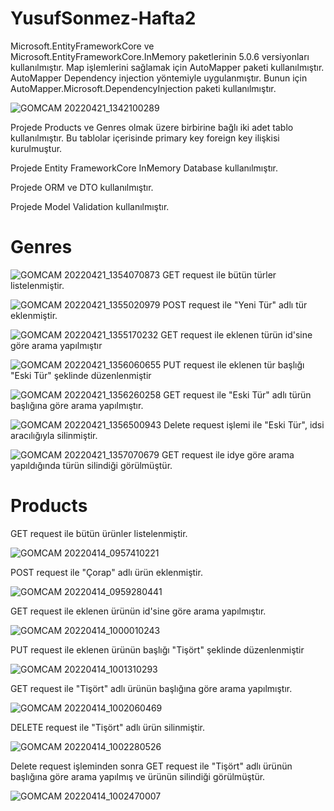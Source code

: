 # YusufSonmez-Hafta2

Microsoft.EntityFrameworkCore ve Microsoft.EntityFrameworkCore.InMemory paketlerinin 5.0.6 versiyonları kullanılmıştır.
Map işlemlerini sağlamak için AutoMapper paketi kullanılmıştır. AutoMapper Dependency injection yöntemiyle uygulanmıştır. Bunun için AutoMapper.Microsoft.DependencyInjection paketi kullanılmıştır.

![GOMCAM 20220421_1342100289](https://user-images.githubusercontent.com/32747222/164445083-820af129-d0fc-46f4-93b8-cfb8d37e1354.png)

Projede Products ve Genres olmak üzere birbirine bağlı iki adet tablo kullanılmıştır. Bu tablolar içerisinde primary key foreign key ilişkisi kurulmuştur.

Projede Entity FrameworkCore InMemory Database kullanılmıştır.

Projede ORM ve DTO kullanılmıştır.

Projede Model Validation kullanılmıştır.

# Genres

![GOMCAM 20220421_1354070873](https://user-images.githubusercontent.com/32747222/164443933-e812c822-7e51-4620-acfa-200fa2c8b1f5.png)
GET request ile bütün türler listelenmiştir.

![GOMCAM 20220421_1355020979](https://user-images.githubusercontent.com/32747222/164443965-3b13129a-c580-4204-aa43-b0a4a1f39aef.png)
POST request ile "Yeni Tür" adlı tür eklenmiştir.

![GOMCAM 20220421_1355170232](https://user-images.githubusercontent.com/32747222/164444048-be16d031-1ca1-4264-bbb3-f4e8adf232ef.png)
GET request ile eklenen türün id'sine göre arama yapılmıştır

![GOMCAM 20220421_1356060655](https://user-images.githubusercontent.com/32747222/164444297-dfc10f44-bcf8-47ea-97d4-a36f0253729d.png)
PUT request ile eklenen tür başlığı "Eski Tür" şeklinde düzenlenmiştir

![GOMCAM 20220421_1356260258](https://user-images.githubusercontent.com/32747222/164444342-2f85c620-e739-4d04-8fac-39df35c4882e.png)
GET request ile "Eski Tür" adlı türün başlığına göre arama yapılmıştır.

![GOMCAM 20220421_1356500943](https://user-images.githubusercontent.com/32747222/164444453-ce040b10-a0fd-4719-ab89-a2b041240850.png)
Delete request işlemi ile "Eski Tür", idsi aracılığıyla silinmiştir.

![GOMCAM 20220421_1357070679](https://user-images.githubusercontent.com/32747222/164444580-43a9f96f-d6a3-48dc-8c24-fa7229acefed.png)
GET request ile idye göre arama yapıldığında türün silindiği görülmüştür.

# Products

GET request ile bütün ürünler listelenmiştir.

![GOMCAM 20220414_0957410221](https://user-images.githubusercontent.com/32747222/163331995-a410a575-c0ab-47d8-be48-88ae8ad26573.png)

POST request ile "Çorap" adlı ürün eklenmiştir.

![GOMCAM 20220414_0959280441](https://user-images.githubusercontent.com/32747222/163332100-43bbdd0f-3b91-4b12-b12d-7c9d8afe5846.png)

GET request ile eklenen ürünün id'sine göre arama yapılmıştır.

![GOMCAM 20220414_1000010243](https://user-images.githubusercontent.com/32747222/163332206-6c102dfd-6802-407f-8468-0b504e727c96.png)

PUT request ile eklenen ürünün başlığı "Tişört" şeklinde düzenlenmiştir

![GOMCAM 20220414_1001310293](https://user-images.githubusercontent.com/32747222/163332288-fb878847-53f0-42b5-989f-cec3635b3cf6.png)

GET request ile "Tişört" adlı ürünün başlığına göre arama yapılmıştır.

![GOMCAM 20220414_1002060469](https://user-images.githubusercontent.com/32747222/163332598-046b8a39-d18d-4669-a44b-4c5ca2b7016b.png)

DELETE request ile "Tişört" adlı ürün silinmiştir.

![GOMCAM 20220414_1002280526](https://user-images.githubusercontent.com/32747222/163332671-141868c5-e59e-4fa5-ad52-d37f2232e290.png)

Delete request işleminden sonra GET request ile "Tişört" adlı ürünün başlığına göre arama yapılmış ve ürünün silindiği görülmüştür.

![GOMCAM 20220414_1002470007](https://user-images.githubusercontent.com/32747222/163332847-31903930-1a4b-40f7-b5ab-0c5cab7277d6.png)
<!--
Projede Model Validasyonlar kullanılmıştır. Bu sayede aynı ürünler tekrar tekrar eklenememektedir ve eklenen ürünlerin formatlarında kurallar bulunmaktadır.

![GOMCAM 20220414_1018320986](https://user-images.githubusercontent.com/32747222/163334176-aa13f911-0c71-4ec4-8804-5c8978f5dbc1.png)
-->
